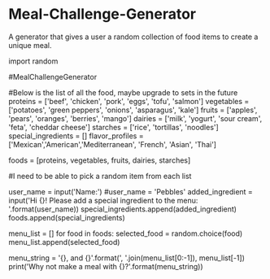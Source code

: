 # Meal-Challenge-Generator
A generator that gives a user a random collection of food items to create a unique meal. 


import random

#MealChallengeGenerator

#Below is the list of all the food, maybe upgrade to sets in the future
proteins = ['beef', 'chicken', 'pork', 'eggs', 'tofu', 'salmon']
vegetables = ['potatoes', 'green peppers', 'onions', 'asparagus', 'kale']
fruits = ['apples', 'pears', 'oranges', 'berries', 'mango']
dairies = ['milk', 'yogurt', 'sour cream', 'feta', 'cheddar cheese']
starches = ['rice', 'tortillas', 'noodles']
special_ingredients = []
flavor_profiles = ['Mexican','American','Mediterranean', 'French', 'Asian', 'Thai']

foods = [proteins, vegetables, fruits, dairies, starches]

#I need to be able to pick a random item from each list

user_name = input('Name:')
#user_name = 'Pebbles'
added_ingredient = input('Hi {}! Please add a special ingredient to the menu: '.format(user_name))
special_ingredients.append(added_ingredient)
foods.append(special_ingredients)

menu_list = []
for food in foods:
    selected_food = random.choice(food)
    menu_list.append(selected_food)

menu_string = '{}, and {}'.format(', '.join(menu_list[0:-1]), menu_list[-1])
print('Why not make a meal with {}?'.format(menu_string))
